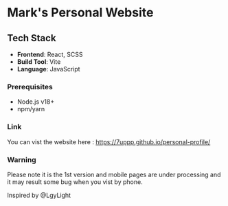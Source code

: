 #  Mark's Personal Website


## Tech Stack
- **Frontend**: React, SCSS
- **Build Tool**: Vite
- **Language**: JavaScript

### Prerequisites

- Node.js v18+
- npm/yarn

### Link

You can vist the website here : https://7uppp.github.io/personal-profile/

### Warning
Please note it is the 1st version and mobile pages are under processing and it may result some bug when you vist by phone. 


Inspired by @LgyLight
